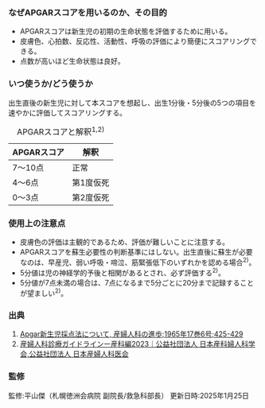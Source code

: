 ### なぜAPGARスコアを用いるのか、その目的

*	APGARスコアは新生児の初期の生命状態を評価するために用いる。 
*	皮膚色、心拍数、反応性、活動性、呼吸の評価により簡便にスコアリングできる。  
*	点数が高いほど生命状態は良好。

### いつ使うか/どう使うか

出生直後の新生児に対して本スコアを想起し、出生1分後・5分後の5つの項目を速やかに評価してスコアリングする。

<table>
  <caption>
    APGARスコアと解釈<sup>1,2)</sup>  
  </caption>
  <thead>
    <tr>
      <th>APGARスコア</th>
      <th>解釈</th>
    </tr>
  </thead>
  <tbody>
    <tr>
      <td>7〜10点</td>
      <td>正常</td>
    </tr>
    <tr>
      <td>4〜6点</td>
      <td>第1度仮死</td>
    </tr>
    <tr>
      <td>0〜3点</td>
      <td>第2度仮死</td>
    </tr>
  </tbody>
</table>


### 使用上の注意点

*	皮膚色の評価は主観的であるため、評価が難しいことに注意する。
*	APGARスコアを蘇生必要性の判断基準にはしない。出生直後に蘇生が必要なのは、早産児、弱い呼吸・啼泣、筋緊張低下のいずれかを認める場合<sup>2)</sup>。  
*	5分値は児の神経学的予後と相関があるとされ、必ず評価する<sup>2)</sup>。  
*	5分値が7点未満の場合は、7点になるまで5分ごとに20分まで記録することが望ましい<sup>2)</sup>。

### 出典

1. [Apgar新生児採点法について, 産婦人科の進歩;1965年17巻6号;425-429](https://www.jstage.jst.go.jp/article/sanpunosinpo1949/17/6/17_6_425/_article/-char/ja/)  
2. [産婦人科診療ガイドラインー産科編2023｜公益社団法人 日本産科婦人科学会,公益社団法人 日本産婦人科医会](https://www.jsog.or.jp/activity/pdf/gl_sanka_2023.pdf)  


### 監修
監修:平山傑（札幌徳洲会病院 副院長/救急科部長）
更新日時:2025年1月25日